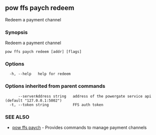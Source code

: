 ## pow ffs paych redeem

Redeem a payment channel

### Synopsis

Redeem a payment channel

```
pow ffs paych redeem [addr] [flags]
```

### Options

```
  -h, --help   help for redeem
```

### Options inherited from parent commands

```
      --serverAddress string   address of the powergate service api (default "127.0.0.1:5002")
  -t, --token string           FFS auth token
```

### SEE ALSO

* [pow ffs paych](pow_ffs_paych.md)	 - Provides commands to manage payment channels

